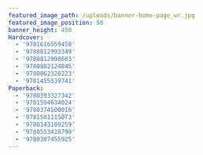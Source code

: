 ```yaml
---
featured_image_path: /uploads/banner-home-page_wr.jpg
featured_image_position: 50
banner_height: 450
Hardcover:
  - '9781616559458'
  - '9780812993349'
  - '9780812998603'
  - '9780802124845'
  - '9780062320223'
  - '9781455539741'
Paperback:
  - '9780393327342'
  - '9781594634024'
  - '9780374500016'
  - '9781501115073'
  - '9780143109259'
  - '9780553418798'
  - '9780307455925'
---
```



